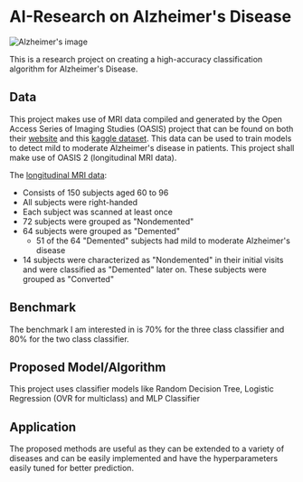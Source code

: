 # AI-Research on Alzheimer's Disease

![Alzheimer's image](https://www.nia.nih.gov/sites/default/files/2017-09/alzheimers-animation-hero.jpg)

This is a research project on creating a high-accuracy classification algorithm for Alzheimer's Disease. 

## Data

This project makes use of MRI data compiled and generated by the Open Access Series of Imaging Studies (OASIS) project that can be found on both their [website](https://www.oasis-brains.org/) and this [kaggle dataset](https://www.kaggle.com/jboysen/mri-and-alzheimers). This data can be used to train models to detect mild to moderate Alzheimer's disease in patients. This project shall make use of OASIS 2 (longitudinal MRI data).

The [longitudinal MRI data](http://www.oasis-brains.org/pdf/oasis_longitudinal.csv):

* Consists of 150 subjects aged 60 to 96
* All subjects were right-handed
* Each subject was scanned at least once
* 72 subjects were grouped as "Nondemented"
* 64 subjects were grouped as "Demented"
  * 51 of the 64 "Demented" subjects had mild to moderate Alzheimer's disease
* 14 subjects were characterized as "Nondemented" in their initial visits and were classified as "Demented" later on. These subjects were grouped as "Converted"
</li>
 

## Benchmark

The benchmark I am interested in is 70% for the three class classifier and 80% for the two class classifier. 

## Proposed Model/Algorithm

This project uses classifier models like Random Decision Tree, Logistic Regression (OVR for multiclass) and MLP Classifier  

## Application

The proposed methods are useful as they can be extended to a variety of diseases and can be easily implemented and have the hyperparameters easily tuned for better prediction.
